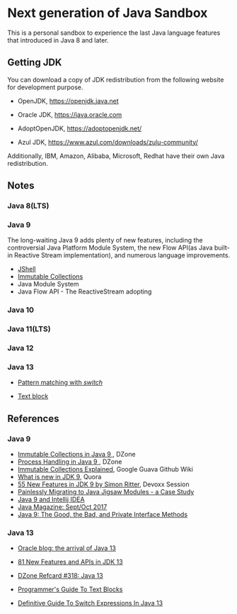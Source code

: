 # Next generation of Java Sandbox

This is a personal sandbox to experience the last Java language features that introduced in Java 8 and later.  



## Getting JDK 

You can download a copy of JDK  redistribution from the following website for development purpose. 

* OpenJDK, https://openjdk.java.net
* Oracle JDK, https://java.oracle.com
* AdoptOpenJDK, https://adoptopenjdk.net/

* Azul JDK, https://www.azul.com/downloads/zulu-community/

Additionally, IBM, Amazon, Alibaba, Microsoft, Redhat  have their own Java redistribution.  

## Notes

### Java 8(LTS)



### Java 9

The long-waiting Java 9 adds plenty of new features, including the controversial Java Platform Module System, the new Flow API(as Java built-in Reactive Stream implementation), and numerous language improvements.

* [JShell](./jshell.md) 
* [Immutable Collections](./immutable-collections.md)
* Java Module System
* Java Flow  API - The ReactiveStream adopting

 ### Java 10



### Java 11(LTS)



### Java 12



### Java 13 

* [Pattern matching with *switch*](./partter-matching.md)

*  [Text block](./text-block.md)

## References

### Java 9

- [Immutable Collections in Java 9 ](https://dzone.com/articles/immutable-collections-in-java-9), DZone
- [Process Handling in Java 9 ](https://dzone.com/articles/process-handling-in-java-9), DZone
- [Immutable Collections Explained](https://github.com/google/guava/wiki/ImmutableCollectionsExplained), Google Guava Github Wiki
- [What is new in JDK 9](https://www.quora.com/What-is-new-in-JDK-9), Quora
- [55 New Features in JDK 9 by Simon Ritter](https://goo.gl/d2F7rH), Devoxx Session
- [Painlessly Migrating to Java Jigsaw Modules - a Case Study](https://www.infoq.com/articles/Java-Jigsaw-Migration-Guide)
- [Java 9 and Intellij IDEA](https://dzone.com/articles/java-9-and-intellij-idea)
- [Java Magazine: Sept/Oct 2017](http://www.javamagazine.mozaicreader.com/SeptOct2017#&pageSet=0&page=0&contentItem=0)
- [Java 9: The Good, the Bad, and Private Interface Methods ](https://dzone.com/articles/java-9-the-good-the-bad-and-private-interface-meth)

### Java 13

* [Oracle blog: the arrival of Java 13](https://blogs.oracle.com/java-platform-group/the-arrival-of-java-13)

* [81 New Features and APIs in JDK 13 ](https://dzone.com/articles/81-new-features-and-apis-in-jdk-13)

* [DZone Refcard #318: Java 13](https://dzone.com/refcardz/java-13-1?chapter=1)

* [Programmer's Guide To Text Blocks](http://cr.openjdk.java.net/~jlaskey/Strings/TextBlocksGuide_v9.html) 
* [Definitive Guide To Switch Expressions In Java 13](https://blog.codefx.org/java/switch-expressions/)